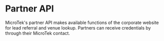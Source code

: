 # Partner API

MicroTek's partner API makes available functions of the corporate website for lead referral and venue lookup. Partners can receive credentials by through their MicroTek contact.
